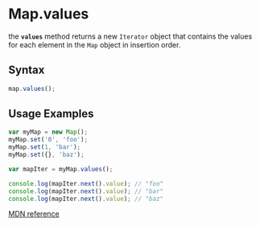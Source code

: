 # Map.values

the **`values`** method returns a new `Iterator` object that contains the values for each element in the `Map` object in insertion order.

## Syntax

```js
map.values();
```

## Usage Examples

```js
var myMap = new Map();
myMap.set('0', 'foo');
myMap.set(1, 'bar');
myMap.set({}, 'baz');

var mapIter = myMap.values();

console.log(mapIter.next().value); // "foo"
console.log(mapIter.next().value); // "bar"
console.log(mapIter.next().value); // "baz"
```

[MDN reference](https://developer.mozilla.org/en-US/docs/Web/JavaScript/Reference/Global_Objects/Map/values)
